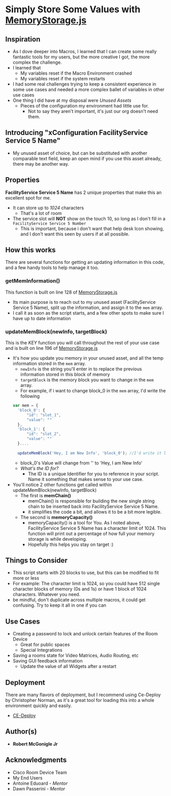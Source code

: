 # Simply Store Some Values with [MemoryStorage.js](https://github.com/Bobby-McGonigle/Macro-Samples/blob/master/Macro%20Memory%20Storage/MemoryStorage.js)

## Inspiration

* As I dove deeper into Macros, I learned that I can create some really fantastic tools for my users, but the more creative I got, the more complex the challenge.
* I learned that 
  * My variables reset if the Macro Environment crashed
  * My variables reset if the system restarts
* I had some real challenges trying to keep a consistent experience in some use cases and needed a more complex ballet of variables in other use cases
* One thing I did have at my disposal were _Unused Assets_
  * Pieces of the configuration my environment had little use for.
    * Not to say they aren't important, it's just our org doesn't need them.

## Introducing "xConfiguration FacilityService Service 5 Name"
* My unused asset of choice, but can be substituted with another comparable text field, keep an open mind if you use this asset already, there may be another way.

## Properties
**FacilityService Service 5 Name** has 2 unique properties that make this an excellent spot for me.
* It can store up to _1024_ characters
  * That's a lot of room
* The service slot will **NOT** show on the touch 10, so long as I don't fill in a ```FacilityService Service 5 Number```
  * This is important, because i don't want that help desk Icon showing, and I don't want this seen by users if at all possible.


## How this works

There are several functions for getting an updating information in this code, and a few handy tools to help manage it too.

### getMemInformation()
This function is built on line 128 of [MemoryStorage.js](https://github.com/Bobby-McGonigle/Macro-Samples/blob/master/Macro%20Memory%20Storage/MemoryStorage.js)
* Its main purpose is to reach out to my unused asset (FacilityService Service 5 Name), split up the information, and assign it to the ```mem``` array.
* I call it as soon as the script starts, and a few other spots to make sure I have up to date information

### updateMemBlock(newInfo, targetBlock)
This is the _KEY_ function you will call throughout the rest of your use case and is built on line 196 of [MemoryStorage.js](https://github.com/Bobby-McGonigle/Macro-Samples/blob/master/Macro%20Memory%20Storage/MemoryStorage.js)
* It's how you update you memory in your unused asset, and all the temp information stored in the ```mem``` array.
  * ```newInfo``` is the string you'll enter in to replace the previous information stored in this block of memory
  * ```targetBlock``` is the memory block you want to change in the ```mem``` array.
  * For example, if i want to change block_0 in the ```mem``` array, I'd write the following
  ```javascript
  var mem = {
    'block_0': {
        "id": "slot_1", 
        "value": "" 
    },
    'block_1': {
        "id": "slot_2",
        "value": ""
    }....
    
    updateMemBlock('Hey, I am New Info', 'block_0'); //I'd write it like this
  ```
  * block_0's Value will change from '' to 'Hey, I am New Info'
  * _What's the ID for?_
    * The ID is a unique Identifier for you to reference in your script. Name it something that makes sense to your use case.
* You'll notice 2 other functions get called within updateMemBlock(newInfo, targetBlock)
  * The first is **memChain()**
    * memChain() is responsible for building the new single string chain to be inserted back into FacilityService Service 5 Name.
    * it simplifies the code a bit, and allows it to be a bit more legible.
  * The second is **memoryCapacity()**
    * memoryCapacity() is a tool for You. As I noted above, FacilityService Service 5 Name has a character limit of 1024. This function will print out a percentage of how full your memory storage is while developing.
    * Hopefully this helps you stay on target :)
    
## Things to Consider
* This script starts with 20 blocks to use, but this can be modified to fit more or less
 * For example: The character limit is 1024, so you could have 512 single character blocks of memory (0s and 1s) or have 1 block of 1024 characters. Whatever you need.
* be mindful, don't duplicate across multiple macros, it could get confusing. Try to keep it all in one if you can

## Use Cases
* Creating a password to lock and unlock certain features of the Room Device
  * Great for public spaces
  * Special Integrations
* Saving a rooms state for Video Matrices, Audio Routing, etc
* Saving GUI feedback information
  * Update the value of all Widgets after a restart

## Deployment

There are many flavors of deployment, but I recommend using Ce-Deploy by Christopher Norman, as it's a great tool for loading this into a whole environment quickly and easily.

* [CE-Deploy](https://github.com/voipnorm/CE-Deploy)

## Author(s)

* **Robert McGonigle Jr**

## Acknowledgments

* Cisco Room Device Team
* My End Users
* Antoine Eduoard - *Mentor*
* Dawn Passerini - *Mentor*
